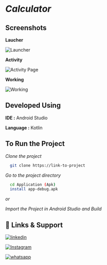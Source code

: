 
# *Calculator*




## Screenshots

**Laucher**

![Launcher](screenshots/Launcher.png)

**Activity**

![Activity Page](screenshots/Activity.png)

**Working**

![Working](screenshots/Working.png)
## Developed Using

**IDE :** Android Studio

**Language :** Kotlin 



## To Run the Project

*Clone the project*

```bash
  git clone https://link-to-project
```

*Go to the project directory*

```bash
  cd Application (Apk)
  install app-debug.apk
```

*or*

*Import the Project in Android Studio and Build*


## 🔗 Links & Support

[![linkedin](https://img.shields.io/badge/linkedin-0A66C2?style=for-the-badge&logo=linkedin&logoColor=white)](https://www.linkedin.com/in/santhosh-swamy-v-22ab6b234)

[![Instagram](https://img.shields.io/badge/Instagram-E4405F?style=for-the-badge&logo=instagram&logoColor=white)](sd._.sandy)

[![whatsapp](https://img.shields.io/badge/WhatsApp-25D366?style=for-the-badge&logo=whatsapp&logoColor=white)](+918754120190)

